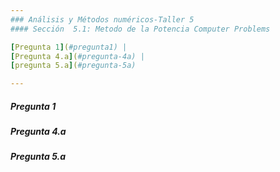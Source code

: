 ```yaml
---
### Análisis y Métodos numéricos-Taller 5
#### Sección  5.1: Metodo de la Potencia Computer Problems

[Pregunta 1](#pregunta1) | 
[Pregunta 4.a](#pregunta-4a) | 
[pregunta 5.a](#pregunta-5a) 

---
```



##### Pregunta 1
##### Pregunta 4.a
##### Pregunta 5.a


